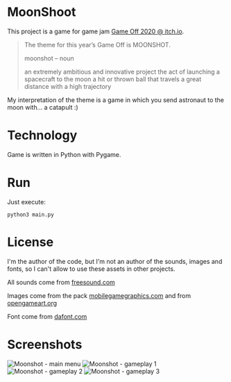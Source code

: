 # MoonShoot

This project is a game for game jam [Game Off 2020 @ itch.io](https://itch.io/jam/game-off-2020).


> The theme for this year’s Game Off is MOONSHOT.
>
> moonshot – noun
>
> an extremely ambitious and innovative project
> the act of launching a spacecraft to the moon
> a hit or thrown ball that travels a great distance with a high trajectory

My interpretation of the theme is a game in which you send astronaut to the moon with... a catapult :)

# Technology

Game is written in Python with Pygame.

# Run

Just execute:

```
python3 main.py
```

# License

I'm the author of the code, but I'm not an author of the sounds, images and fonts, so I can't allow to use these assets in other projects.

All sounds come from [freesound.com](https://freesound.org/)

Images come from the pack [mobilegamegraphics.com](https://mobilegamegraphics.com/product/vector-space-game-character-sprites/) and from [opengameart.org](https://opengameart.org/)

Font come from [dafont.com](https://www.dafont.com/)

# Screenshots
![Moonshot - main menu](https://github.com/jakubthedeveloper/Moonshot/blob/main/screenshots/0.png)
![Moonshot - gameplay 1](https://github.com/jakubthedeveloper/Moonshot/blob/main/screenshots/1.png)
![Moonshot - gameplay 2](https://github.com/jakubthedeveloper/Moonshot/blob/main/screenshots/2.png)
![Moonshot - gameplay 3](https://github.com/jakubthedeveloper/Moonshot/blob/main/screenshots/3.png)
